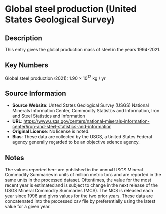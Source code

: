 
# Global steel production (United States Geological Survey)

## Description
This entry gives the global production mass of steel in the years 1994-2021.

## Key Numbers
Global steel production (2021): 1.90 &times; 10<sup>12</sup> kg / yr

## Source Information
* **Source Website**: United States Geological Survey (USGS) National Minerals Information Center, Commodity Statistics and Information, Iron and Steel Statistics and Information
* **URL**: https://www.usgs.gov/centers/national-minerals-information-center/iron-and-steel-statistics-and-information
* **Original License**:  No license is noted.
* **Bias**: These data are collected by the USGS, a United States Federal agency generally regarded to be an objective science agency.

## Notes
The values reported here are published in the annual USGS Mineral Commodity Summaries in units of million metric tons and are reported in the same units in the processed dataset. Oftentimes, the value for the most recent year is estimated and is subject to change in the next release of the USGS Mineral Commodity Summaries (MCS). The MCS is released each year since 1996 and gives values for the two prior years. These data are concatenated into the processed csv file by preferentially using the latest value for a given year.
